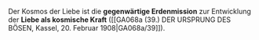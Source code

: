 
Der Kosmos der Liebe ist die **gegenwärtige Erdenmission** zur Entwicklung der **Liebe als kosmische Kraft** ([[GA068a (39.) DER URSPRUNG DES BÖSEN, Kassel, 20. Februar 1908|GA068a/39]]).
